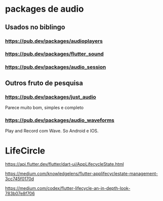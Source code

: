 # packages de audio
## Usados no biblingo
### https://pub.dev/packages/audioplayers

### https://pub.dev/packages/flutter_sound

### https://pub.dev/packages/audio_session

## Outros fruto de pesquisa
### https://pub.dev/packages/just_audio
Parece muito bom, simples e completo
### https://pub.dev/packages/audio_waveforms
Play and Record com Wave. So Android e IOS.


# LifeCircle

https://api.flutter.dev/flutter/dart-ui/AppLifecycleState.html

https://medium.com/knowledgelens/flutter-applifecyclestate-management-3cc745f0170d

https://medium.com/codex/flutter-lifecycle-an-in-depth-look-783b07e8f706